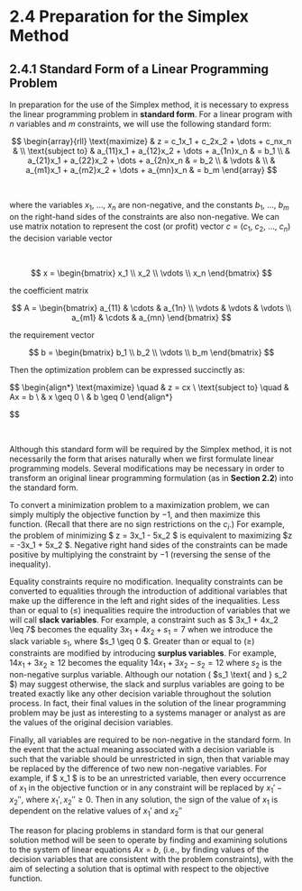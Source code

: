 # 2.4 Preparation for the Simplex Method

## 2.4.1 Standard Form of a Linear Programming Problem

In preparation for the use of the Simplex method, it is necessary to express the linear programming problem in **standard form**. For a linear program with *n* variables and *m* constraints, we will use the following standard form:

$$
\begin{array}{rll}
\text{maximize} & z = c_1x_1 + c_2x_2 + \dots + c_nx_n & \\
\text{subject to} & a_{11}x_1 + a_{12}x_2 + \dots + a_{1n}x_n & = b_1 \\
& a_{21}x_1 + a_{22}x_2 + \dots + a_{2n}x_n & = b_2 \\
& \vdots & \\
& a_{m1}x_1 + a_{m2}x_2 + \dots + a_{mn}x_n & = b_m
\end{array}
$$

<br />

where the variables $x_1$, $\ldots$, $x_n$ are non-negative, and the constants $b_1$, $\ldots$, $b_m$ on the right-hand sides of the constraints are also non-negative. We can use matrix notation to represent the cost (or profit) vector $c$ = ($c_1$, $c_2$, $\ldots$, $c_n$) the decision variable vector

<br />

$$
x = \begin{bmatrix}
x_1 \\
x_2 \\
\vdots \\
x_n
\end{bmatrix}
$$

the coefficient matrix  

$$
A = \begin{bmatrix}
a_{11} & \cdots & a_{1n} \\
\vdots & \vdots & \vdots \\
a_{m1} & \cdots & a_{mn}
\end{bmatrix}
$$

the requirement vector  

$$
  b = \begin{bmatrix}
  b_1 \\
  b_2 \\
  \vdots \\
  b_m
  \end{bmatrix}
$$

Then the optimization problem can be expressed succinctly as:

$$
\begin{align*}
\text{maximize} \quad & z = cx \\
\text{subject to} \quad & Ax = b \\
& x \geq 0 \\
& b \geq 0
\end{align*}

$$
</ul>
<br />

Although this standard form will be required by the Simplex method, it is not necessarily the form that arises naturally when we first formulate linear programming models. Several modifications may be necessary in order to transform an original linear programming formulation (as in **Section 2.2**) into the standard form.

To convert a minimization problem to a maximization problem, we can simply multiply the objective function by $−1$, and then maximize this function. (Recall that there are no sign restrictions on the $c_i$.) For example, the problem of minimizing $ z = 3x_1 - 5x_2 $ is equivalent to maximizing $z = -3x_1 + 5x_2 $. Negative right hand sides of the constraints can be made positive by multiplying the constraint by $−1$ (reversing the sense of the inequality).

Equality constraints require no modification. Inequality constraints can be converted to equalities through the introduction of additional variables that make up the difference in the left and right sides of the inequalities. Less than or equal to (≤) inequalities require the introduction of variables that we will call **slack variables**. For example, a constraint such as $ 3x_1 + 4x_2 \leq 7$  becomes the equality $3x_1 + 4x_2 + s_1 = 7$ when we introduce the slack variable $s_1$, where  $s_1 \geq 0 $. Greater than or equal to (≥) constraints are modified by introducing **surplus variables**. For example, $14x_1 + 3x_2 \geq 12$ becomes the equality $14x_1 + 3x_2 - s_2 = 12$ where $s_2$ is the non-negative surplus variable. Although our notation ( $s_1 \text{ and } s_2 $) may suggest otherwise, the slack and surplus variables are going to be treated exactly like any other decision variable throughout the solution process. In fact, their final values in the solution of the linear programming problem may be just as interesting to a systems manager or analyst as are the values of the original decision variables.

Finally, all variables are required to be non-negative in the standard form. In the event that the actual meaning associated with a decision variable is such that the variable should be unrestricted in sign, then that variable may be replaced by the difference of two new non-negative variables. For example, if $ x_1 $ is to be an unrestricted variable, then every occurrence of $x_1$ in the objective function or in any constraint will be replaced by $x_1' - x_2''$, where $x_1', x_2'' \geq 0$. Then in any solution, the sign of the value of $x_1$ is dependent on the relative values of $x_1′$ and $x_2″$

The reason for placing problems in standard form is that our general solution method will be seen to operate by finding and examining solutions to the system of linear equations $Ax = b$, (i.e., by finding values of the decision variables that are consistent with the problem constraints), with the aim of selecting a solution that is optimal with respect to the objective function.